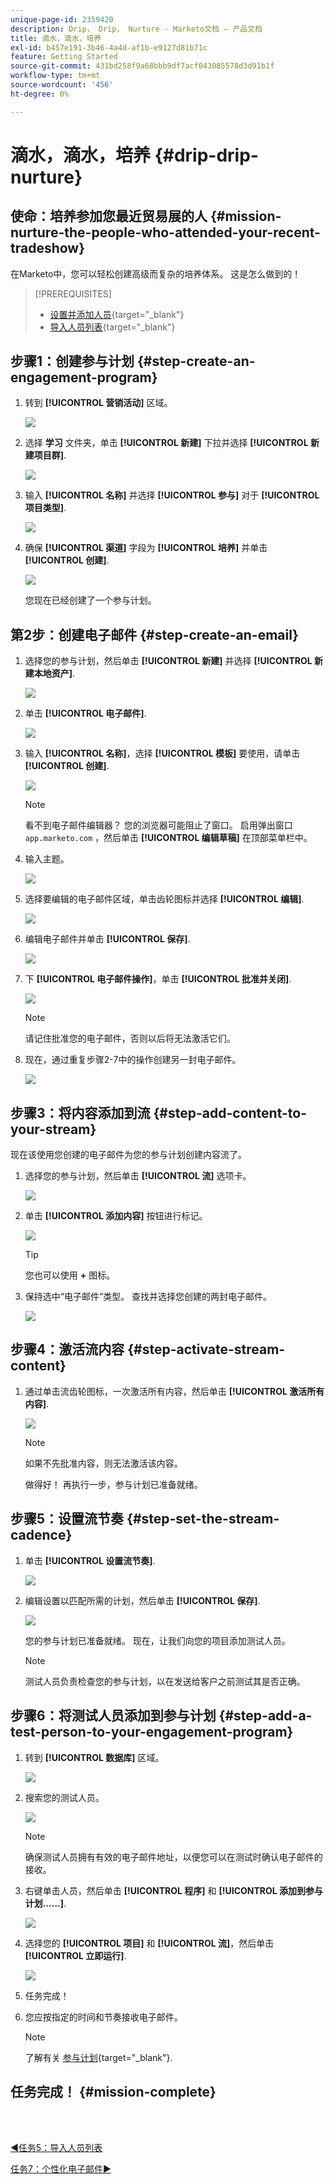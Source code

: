 ```yaml
---
unique-page-id: 2359420
description: Drip， Drip， Nurture - Marketo文档 — 产品文档
title: 滴水，滴水，培养
exl-id: b457e191-3b46-4a4d-af1b-e9127d81b71c
feature: Getting Started
source-git-commit: 431bd258f9a68bbb9df7acf043085578d3d91b1f
workflow-type: tm+mt
source-wordcount: '456'
ht-degree: 0%

---
```


# 滴水，滴水，培养 {#drip-drip-nurture}

## 使命：培养参加您最近贸易展的人 {#mission-nurture-the-people-who-attended-your-recent-tradeshow}

在Marketo中，您可以轻松创建高级而复杂的培养体系。 这是怎么做到的！

>[!PREREQUISITES]
>
>* [设置并添加人员](/help/marketo/getting-started/quick-wins/get-set-up-and-add-a-person.md){target="_blank"}
>* [导入人员列表](/help/marketo/getting-started/quick-wins/import-a-list-of-people.md){target="_blank"}

## 步骤1：创建参与计划 {#step-create-an-engagement-program}

1. 转到 **[!UICONTROL 营销活动]** 区域。

   ![](assets/drip-drip-nurture-1.png)

1. 选择 **学习** 文件夹，单击 **[!UICONTROL 新建]** 下拉并选择 **[!UICONTROL 新建项目群]**.

   ![](assets/drip-drip-nurture-2.png)

1. 输入 **[!UICONTROL 名称]** 并选择 **[!UICONTROL 参与]** 对于 **[!UICONTROL 项目类型]**.

   ![](assets/drip-drip-nurture-3.png)

1. 确保 **[!UICONTROL 渠道]** 字段为 **[!UICONTROL 培养]** 并单击 **[!UICONTROL 创建]**.

   ![](assets/drip-drip-nurture-4.png)

   您现在已经创建了一个参与计划。

## 第2步：创建电子邮件 {#step-create-an-email}

1. 选择您的参与计划，然后单击 **[!UICONTROL 新建]** 并选择 **[!UICONTROL 新建本地资产]**.

   ![](assets/drip-drip-nurture-5.png)

1. 单击 **[!UICONTROL 电子邮件]**.

   ![](assets/drip-drip-nurture-6.png)

1. 输入 **[!UICONTROL 名称]**，选择 **[!UICONTROL 模板]** 要使用，请单击 **[!UICONTROL 创建]**.

   ![](assets/drip-drip-nurture-7.png)

   >[!NOTE]
   >
   >看不到电子邮件编辑器？ 您的浏览器可能阻止了窗口。 启用弹出窗口 `app.marketo.com` ，然后单击 **[!UICONTROL 编辑草稿]** 在顶部菜单栏中。

1. 输入主题。

   ![](assets/drip-drip-nurture-8.png)

1. 选择要编辑的电子邮件区域，单击齿轮图标并选择 **[!UICONTROL 编辑]**.

   ![](assets/drip-drip-nurture-9.png)

1. 编辑电子邮件并单击 **[!UICONTROL 保存]**.

   ![](assets/drip-drip-nurture-10.png)

1. 下 **[!UICONTROL 电子邮件操作]**，单击 **[!UICONTROL 批准并关闭]**.

   ![](assets/drip-drip-nurture-11.png)

   >[!NOTE]
   >
   >请记住批准您的电子邮件，否则以后将无法激活它们。

1. 现在，通过重复步骤2-7中的操作创建另一封电子邮件。

   ![](assets/drip-drip-nurture-12.png)

## 步骤3：将内容添加到流 {#step-add-content-to-your-stream}

现在该使用您创建的电子邮件为您的参与计划创建内容流了。

1. 选择您的参与计划，然后单击 **[!UICONTROL 流]** 选项卡。

   ![](assets/drip-drip-nurture-13.png)

1. 单击 **[!UICONTROL 添加内容]** 按钮进行标记。

   ![](assets/drip-drip-nurture-14.png)

   >[!TIP]
   >
   >您也可以使用 **+** 图标。

1. 保持选中“电子邮件”类型。 查找并选择您创建的两封电子邮件。

   ![](assets/drip-drip-nurture-15.png)

## 步骤4：激活流内容 {#step-activate-stream-content}

1. 通过单击流齿轮图标，一次激活所有内容，然后单击 **[!UICONTROL 激活所有内容]**.

   ![](assets/drip-drip-nurture-16.png)

   >[!NOTE]
   >
   >如果不先批准内容，则无法激活该内容。

   做得好！ 再执行一步，参与计划已准备就绪。

## 步骤5：设置流节奏 {#step-set-the-stream-cadence}

1. 单击 **[!UICONTROL 设置流节奏]**.

   ![](assets/drip-drip-nurture-17.png)

1. 编辑设置以匹配所需的计划，然后单击 **[!UICONTROL 保存]**.

   ![](assets/drip-drip-nurture-18.png)

   您的参与计划已准备就绪。 现在，让我们向您的项目添加测试人员。

   >[!NOTE]
   >
   >测试人员负责检查您的参与计划，以在发送给客户之前测试其是否正确。

## 步骤6：将测试人员添加到参与计划 {#step-add-a-test-person-to-your-engagement-program}

1. 转到 **[!UICONTROL 数据库]** 区域。

   ![](assets/drip-drip-nurture-19.png)

1. 搜索您的测试人员。

   ![](assets/drip-drip-nurture-20.png)

   >[!NOTE]
   >
   >确保测试人员拥有有效的电子邮件地址，以便您可以在测试时确认电子邮件的接收。

1. 右键单击人员，然后单击 **[!UICONTROL 程序]** 和 **[!UICONTROL 添加到参与计划……]**.

   ![](assets/drip-drip-nurture-21.png)

1. 选择您的 **[!UICONTROL 项目]** 和 **[!UICONTROL 流]**，然后单击 **[!UICONTROL 立即运行]**.

   ![](assets/drip-drip-nurture-22.png)

1. 任务完成！

1. 您应按指定的时间和节奏接收电子邮件。

   >[!NOTE]
   >
   >了解有关 [参与计划](/help/marketo/product-docs/email-marketing/drip-nurturing/creating-an-engagement-program/understanding-engagement-programs.md){target="_blank"}.

## 任务完成！ {#mission-complete}

<br> 

[◄任务5：导入人员列表](/help/marketo/getting-started/quick-wins/import-a-list-of-people.md)

[任务7：个性化电子邮件►](/help/marketo/getting-started/quick-wins/personalize-an-email.md)

